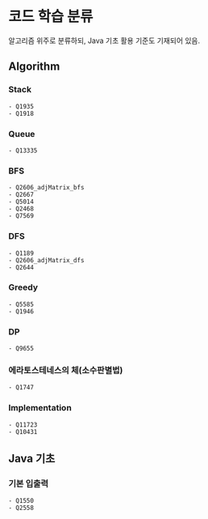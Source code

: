 # 코드 학습 분류
알고리즘 위주로 분류하되, Java 기초 활용 기준도 기재되어 있음.

## Algorithm

### Stack
    - Q1935
    - Q1918
### Queue
    - Q13335
### BFS
    - Q2606_adjMatrix_bfs
    - Q2667
    - Q5014
    - Q2468
    - Q7569
### DFS
    - Q1189
    - Q2606_adjMatrix_dfs
    - Q2644
### Greedy
    - Q5585
    - Q1946
### DP
    - Q9655
### 에라토스테네스의 체(소수판별법)
    - Q1747
### Implementation
    - Q11723
    - Q10431
## Java 기초
### 기본 입출력
    - Q1550
    - Q2558